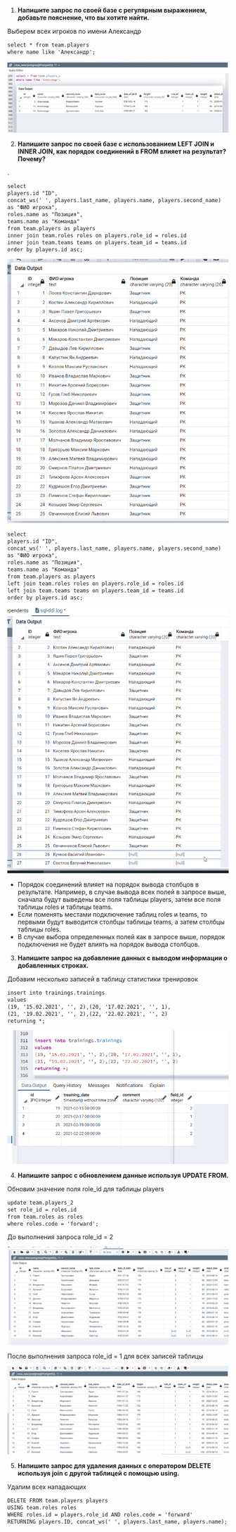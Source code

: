 1.  **Напишите запрос по своей базе с регулярным выражением, добавьте пояснение, что вы хотите найти.**

Выберем всех игроков по имени Александр

    select * from team.players
    where name like 'Александр';

![5_1](images/5_1.png)

2.  **Напишите запрос по своей базе с использованием LEFT JOIN и INNER JOIN, как порядок соединений в FROM влияет на результат? Почему?**

.


    select 
    players.id "ID",
    concat_ws(' ', players.last_name, players.name, players.second_name) as "ФИО игрока",
    roles.name as "Позиция",
    teams.name as "Команда"
    from team.players as players
    inner join team.roles roles on players.role_id = roles.id
    inner join team.teams teams on players.team_id = teams.id
    order by players.id asc;


![5_2](images/5_2.png)

    select 
    players.id "ID",
    concat_ws(' ', players.last_name, players.name, players.second_name) as "ФИО игрока",
    roles.name as "Позиция",
    teams.name as "Команда"
    from team.players as players
    left join team.roles roles on players.role_id = roles.id
    left join team.teams teams on players.team_id = teams.id
    order by players.id asc;

![5_3](images/5_3.png)

* Порядок соединений влияет на порядок вывода столбцов в результате. Например, в случае вывода всех полей в запросе выше, сначала будут выведены все поля таблицы players, 
затем все поля таблицы roles и таблицы teams.
* Если поменять местами подключение таблиц roles и teams, то первыми будут выводится столбцы таблицы teams, а затем столбцы таблицы roles.
* В случае выбора определенных полей как в запросе выше, порядок подключения не будет влиять на порядок вывода столбцов.

3.  **Напишите запрос на добавление данных с выводом информации о добавленных строках.**

Добавим несколько записей в таблицу статистики тренировок

    insert into trainings.trainings
    values 
    (19, '15.02.2021', '', 2),(20, '17.02.2021', '', 1),
    (21, '19.02.2021', '', 2),(22, '22.02.2021', '', 2)
    returning *;


![5_4](images/5_4.png)

4.  **Напишите запрос с обновлением данные используя UPDATE FROM.**

Обновим значение поля role_id для таблицы players

    update team.players_2
    set role_id = roles.id
    from team.roles as roles
    where roles.code = 'forward';

До выполнения запроса role_id = 2

![5_5](images/5_5.png)

После выполнения запроса role_id = 1 для всех записей таблицы

![5_6](images/5_6.png)


5.  **Напишите запрос для удаления данных с оператором DELETE используя join с другой таблицей с помощью using.**

Удалим всех нападающих

    DELETE FROM team.players players
    USING team.roles roles
    WHERE roles.id = players.role_id AND roles.code = 'forward'
    RETURNING players.ID, concat_ws(' ', players.last_name, players.name);
 
